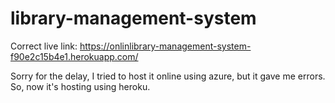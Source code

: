 # library-management-system

Correct live link: https://onlinlibrary-management-system-f90e2c15b4e1.herokuapp.com/


Sorry for the delay, I tried to host it online using azure, but it gave me errors. So, now it's hosting using heroku.
